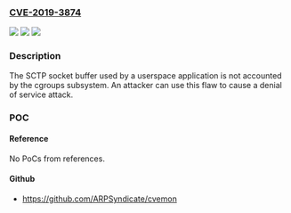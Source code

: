 ### [CVE-2019-3874](https://cve.mitre.org/cgi-bin/cvename.cgi?name=CVE-2019-3874)
![](https://img.shields.io/static/v1?label=Product&message=Red%20Hat%20Enterprise%20Linux%208&color=blue)
![](https://img.shields.io/static/v1?label=Version&message=!%200%3A4.18.0-147.rt24.93.el8%20&color=brighgreen)
![](https://img.shields.io/static/v1?label=Vulnerability&message=Uncontrolled%20Resource%20Consumption&color=brighgreen)

### Description

The SCTP socket buffer used by a userspace application is not accounted by the cgroups subsystem. An attacker can use this flaw to cause a denial of service attack.

### POC

#### Reference
No PoCs from references.

#### Github
- https://github.com/ARPSyndicate/cvemon

